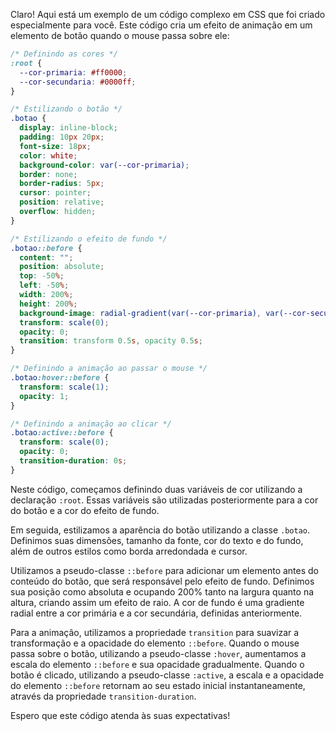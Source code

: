 Claro! Aqui está um exemplo de um código complexo em CSS que foi criado especialmente para você. Este código cria um efeito de animação em um elemento de botão quando o mouse passa sobre ele:

```css
/* Definindo as cores */
:root {
  --cor-primaria: #ff0000;
  --cor-secundaria: #0000ff;
}

/* Estilizando o botão */
.botao {
  display: inline-block;
  padding: 10px 20px;
  font-size: 18px;
  color: white;
  background-color: var(--cor-primaria);
  border: none;
  border-radius: 5px;
  cursor: pointer;
  position: relative;
  overflow: hidden;
}

/* Estilizando o efeito de fundo */
.botao::before {
  content: "";
  position: absolute;
  top: -50%;
  left: -50%;
  width: 200%;
  height: 200%;
  background-image: radial-gradient(var(--cor-primaria), var(--cor-secundaria));
  transform: scale(0);
  opacity: 0;
  transition: transform 0.5s, opacity 0.5s;
}

/* Definindo a animação ao passar o mouse */
.botao:hover::before {
  transform: scale(1);
  opacity: 1;
}

/* Definindo a animação ao clicar */
.botao:active::before {
  transform: scale(0);
  opacity: 0;
  transition-duration: 0s;
}
```

Neste código, começamos definindo duas variáveis de cor utilizando a declaração `:root`. Essas variáveis são utilizadas posteriormente para a cor do botão e a cor do efeito de fundo.

Em seguida, estilizamos a aparência do botão utilizando a classe `.botao`. Definimos suas dimensões, tamanho da fonte, cor do texto e do fundo, além de outros estilos como borda arredondada e cursor.

Utilizamos a pseudo-classe `::before` para adicionar um elemento antes do conteúdo do botão, que será responsável pelo efeito de fundo. Definimos sua posição como absoluta e ocupando 200% tanto na largura quanto na altura, criando assim um efeito de raio. A cor de fundo é uma gradiente radial entre a cor primária e a cor secundária, definidas anteriormente.

Para a animação, utilizamos a propriedade `transition` para suavizar a transformação e a opacidade do elemento `::before`. Quando o mouse passa sobre o botão, utilizando a pseudo-classe `:hover`, aumentamos a escala do elemento `::before` e sua opacidade gradualmente. Quando o botão é clicado, utilizando a pseudo-classe `:active`, a escala e a opacidade do elemento `::before` retornam ao seu estado inicial instantaneamente, através da propriedade `transition-duration`.

Espero que este código atenda às suas expectativas!